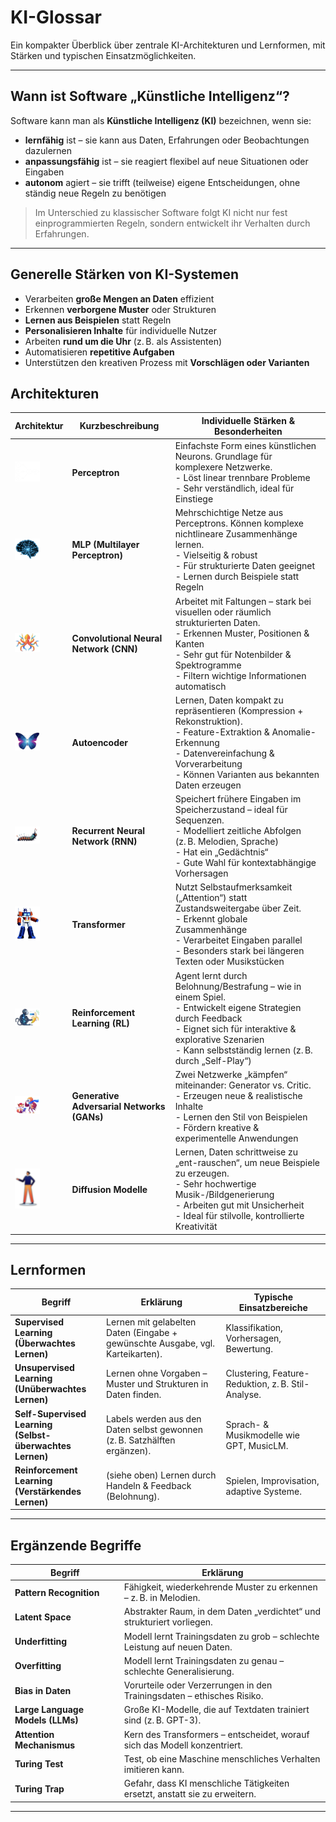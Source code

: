 # KI-Glossar

Ein kompakter Überblick über zentrale KI-Architekturen und Lernformen, mit Stärken und typischen Einsatzmöglichkeiten.

---

## Wann ist Software „Künstliche Intelligenz“?

Software kann man als **Künstliche Intelligenz (KI)** bezeichnen, wenn sie:

- **lernfähig** ist – sie kann aus Daten, Erfahrungen oder Beobachtungen dazulernen  
- **anpassungsfähig** ist – sie reagiert flexibel auf neue Situationen oder Eingaben  
- **autonom** agiert – sie trifft (teilweise) eigene Entscheidungen, ohne ständig neue Regeln zu benötigen

> Im Unterschied zu klassischer Software folgt KI nicht nur fest einprogrammierten Regeln, sondern entwickelt ihr Verhalten durch Erfahrungen.


---

## Generelle Stärken von KI-Systemen
- Verarbeiten **große Mengen an Daten** effizient  
- Erkennen **verborgene Muster** oder Strukturen  
- **Lernen aus Beispielen** statt Regeln  
- **Personalisieren Inhalte** für individuelle Nutzer
- Arbeiten **rund um die Uhr** (z. B. als Assistenten)  
- Automatisieren **repetitive Aufgaben**
- Unterstützen den kreativen Prozess mit **Vorschlägen oder Varianten**


## Architekturen

| Architektur | Kurzbeschreibung | Individuelle Stärken & Besonderheiten |
|------------|------------------|---------------------------|
| <img src="img/perceptron.png" alt="Perceptron" width="40"/> | **Perceptron** | Einfachste Form eines künstlichen Neurons. Grundlage für komplexere Netzwerke.  <br>- Löst linear trennbare Probleme <br>- Sehr verständlich, ideal für Einstiege |
| <img src="img/neural_net.png" alt="MLP" width="40"/> | **MLP (Multilayer Perceptron)** | Mehrschichtige Netze aus Perceptrons. Können komplexe nichtlineare Zusammenhänge lernen. <br>- Vielseitig & robust <br>- Für strukturierte Daten geeignet <br>- Lernen durch Beispiele statt Regeln |
| <img src="img/cnn.png" alt="CNN" width="40"/> | **Convolutional Neural Network (CNN)** | Arbeitet mit Faltungen – stark bei visuellen oder räumlich strukturierten Daten. <br>- Erkennen Muster, Positionen & Kanten <br>- Sehr gut für Notenbilder & Spektrogramme <br>- Filtern wichtige Informationen automatisch |
| <img src="img/autoencoder.png" alt="Autoencoder" width="40"/> | **Autoencoder** | Lernen, Daten kompakt zu repräsentieren (Kompression + Rekonstruktion). <br>- Feature-Extraktion & Anomalie-Erkennung <br>- Datenvereinfachung & Vorverarbeitung <br>- Können Varianten aus bekannten Daten erzeugen |
| <img src="img/rnn.png" alt="RNN" width="40"/> | **Recurrent Neural Network (RNN)** | Speichert frühere Eingaben im Speicherzustand – ideal für Sequenzen. <br>- Modelliert zeitliche Abfolgen (z. B. Melodien, Sprache) <br>- Hat ein „Gedächtnis“ <br>- Gute Wahl für kontextabhängige Vorhersagen |
| <img src="img/transformer.png" alt="Transformer" width="40"/> | **Transformer** | Nutzt Selbstaufmerksamkeit („Attention“) statt Zustandsweitergabe über Zeit. <br>- Erkennt globale Zusammenhänge <br>- Verarbeitet Eingaben parallel <br>- Besonders stark bei längeren Texten oder Musikstücken |
| <img src="img/reinforcement_learning.png" alt="RL" width="40"/> | **Reinforcement Learning (RL)** | Agent lernt durch Belohnung/Bestrafung – wie in einem Spiel. <br>- Entwickelt eigene Strategien durch Feedback <br>- Eignet sich für interaktive & explorative Szenarien <br>- Kann selbstständig lernen (z. B. durch „Self-Play“) |
| <img src="img/gan.png" alt="GAN" width="40"/> | **Generative Adversarial Networks (GANs)** | Zwei Netzwerke „kämpfen“ miteinander: Generator vs. Critic. <br>- Erzeugen neue & realistische Inhalte <br>- Lernen den Stil von Beispielen <br>- Fördern kreative & experimentelle Anwendungen |
| <img src="img/diffusion.png" alt="Diffusion" width="40"/> | **Diffusion Modelle** | Lernen, Daten schrittweise zu „ent-rauschen“, um neue Beispiele zu erzeugen. <br>- Sehr hochwertige Musik-/Bildgenerierung <br>- Arbeiten gut mit Unsicherheit <br>- Ideal für stilvolle, kontrollierte Kreativität |

---

## Lernformen

| Begriff                        | Erklärung                                                                 | Typische Einsatzbereiche                                         |
|-------------------------------|---------------------------------------------------------------------------|------------------------------------------------------------------|
| **Supervised Learning<br>(Überwachtes Lernen)**       | Lernen mit gelabelten Daten (Eingabe + gewünschte Ausgabe, vgl. Karteikarten).              | Klassifikation, Vorhersagen, Bewertung.                         |
| **Unsupervised Learning<br>(Unüberwachtes Lernen)**     | Lernen ohne Vorgaben – Muster und Strukturen in Daten finden.            | Clustering, Feature-Reduktion, z. B. Stil-Analyse.              |
| **Self-Supervised Learning<br>(Selbst-überwachtes Lernen)**  | Labels werden aus den Daten selbst gewonnen (z. B. Satzhälften ergänzen).| Sprach- & Musikmodelle wie GPT, MusicLM.                        |
| **Reinforcement Learning<br>(Verstärkendes Lernen)**    | (siehe oben) Lernen durch Handeln & Feedback (Belohnung).                 | Spielen, Improvisation, adaptive Systeme.                       |
---

## Ergänzende Begriffe

| Begriff                | Erklärung                                                                 |
|------------------------|---------------------------------------------------------------------------|
| **Pattern Recognition**| Fähigkeit, wiederkehrende Muster zu erkennen – z. B. in Melodien.         |
| **Latent Space**       | Abstrakter Raum, in dem Daten „verdichtet“ und strukturiert vorliegen.   |
| **Underfitting**         | Modell lernt Trainingsdaten zu grob – schlechte Leistung auf neuen Daten. |
| **Overfitting**        | Modell lernt Trainingsdaten zu genau – schlechte Generalisierung.         |
| **Bias in Daten**      | Vorurteile oder Verzerrungen in den Trainingsdaten – ethisches Risiko.   |
| **Large Language Models (LLMs)** | Große KI-Modelle, die auf Textdaten trainiert sind (z. B. GPT-3). | Sprachverarbeitung, Textgenerierung, Konversation.             |
| **Attention Mechanismus**| Kern des Transformers – entscheidet, worauf sich das Modell konzentriert.|
| **Turing Test**         | Test, ob eine Maschine menschliches Verhalten imitieren kann.            |
| **Turing Trap**        | Gefahr, dass KI menschliche Tätigkeiten ersetzt, anstatt sie zu erweitern. |

---
